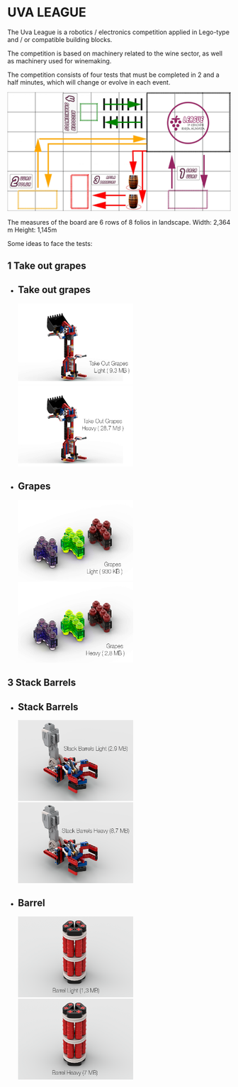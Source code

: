 # UVA LEAGUE
<p>The Uva League is a robotics / electronics competition applied in Lego-type and / or compatible building blocks.</p>

<p>The competition is based on machinery related to the wine sector, as well as machinery used for winemaking.</p>

<p>The competition consists of four tests that must be completed in 2 and a half minutes, which will change or evolve in each event.</p>

<div style="width: 100%; padding: 0; margin: 0 auto;">
    <img border="0" alt="Uva League" src="https://github.com/joseRamonLeon/uvaleague/blob/master/images/tableroUvaLeague-2880x1527.jpg">
</div>

<p>The measures of the board are 6 rows of 8 folios in landscape.
    Width: 2,364 m Height: 1,145m</p>
<p>Some ideas to face the tests:</p>


<h2>1 Take out grapes</h2>
<ul>
    <li style="width: 100%; padding: 0; margin: 0 auto;"><h2>Take out grapes</h2>
        <span style="margin: 10px auto; text-align: center;">
            <a href="https://github.com/joseRamonLeon/uvaleague/blob/master/pdf/takeoutgrapeslight.pdf" target="_blank">
                <img border="0" alt="Download Take out grapes Light" src="https://raw.githubusercontent.com/joseRamonLeon/uvaleague/master/images/takeoutgrapeslight.jpg" width="260" height="182">
            </a>
        </span>
        <span style="margin: 10px auto; text-align: center;">
            <a href="https://github.com/joseRamonLeon/uvaleague/blob/master/pdf/takeoutgrapesHeavy.pdf" target="_blank">
                <img border="0" alt="Download Take out grapes Heavy" src="https://raw.githubusercontent.com/joseRamonLeon/uvaleague/master/images/takeoutgrapesheavy.jpg" width="260" height="182">
            </a> 
        </span>
    </li>
    <li style="width: 100%; padding: 0; margin: 0 auto;"><h2>Grapes</h2>
        <span style="margin: 10px auto; text-align: center;">
            <a href="https://github.com/joseRamonLeon/uvaleague/blob/master/pdf/grapeslight.pdf" target="_blank">
                <img border="0" alt="Download Stack Barrels Light" src="https://raw.githubusercontent.com/joseRamonLeon/uvaleague/master/images/grapeslight.jpg" width="260" height="182">
            </a>
        </span>
        <span style="margin: 10px auto; text-align: center;">
            <a href="https://github.com/joseRamonLeon/uvaleague/blob/master/pdf/grapesheavy.pdf" target="_blank">
                <img border="0" alt="Download Stack Barrels Heavy" src="https://raw.githubusercontent.com/joseRamonLeon/uvaleague/master/images/grapesheavy.jpg" width="260" height="182">
            </a> 
        </span>
    </li>
</ul>    
<h2>3 Stack Barrels</h2>
<ul>
    <li style="width: 100%; padding: 0; margin: 0 auto;"><h2>Stack Barrels</h2>
        <span style="margin: 10px auto; text-align: center;">
            <a href="https://github.com/joseRamonLeon/uvaleague/blob/master/pdf/stackbarrelslight.pdf" target="_blank">
                <img border="0" alt="Download Stack Barrels Light" src="https://raw.githubusercontent.com/joseRamonLeon/uvaleague/master/images/stackbarrelslight.png" width="260" height="182">
            </a>
        </span>
        <span style="margin: 10px auto; text-align: center;">
            <a href="https://github.com/joseRamonLeon/uvaleague/blob/master/pdf/stackbarrelsheavy.pdf" target="_blank">
                <img border="0" alt="Download Stack Barrels Heavy" src="https://raw.githubusercontent.com/joseRamonLeon/uvaleague/master/images/stackbarrelsheavy.png" width="260" height="182">
            </a> 
        </span>
    </li>
    <li style="width: 100%; padding: 0; margin: 0 auto;"><h2>Barrel</h2>
        <span style="margin: 10px auto; text-align: center;">
            <a href="https://github.com/joseRamonLeon/uvaleague/raw/master/pdf/barrellight.pdf" target="_blank">
                <img border="0" alt="Download Stack Barrels Light" src="https://raw.githubusercontent.com/joseRamonLeon/uvaleague/master/images/barrellight.png" width="260" height="182">
            </a>
        </span>
        <span style="margin: 10px auto; text-align: center;">
            <a href="https://github.com/joseRamonLeon/uvaleague/blob/master/pdf/barrelsheavy.pdf" target="_blank">
                <img border="0" alt="Download Stack Barrels Heavy" src="https://raw.githubusercontent.com/joseRamonLeon/uvaleague/master/images/barrelheavy.png" width="260" height="182">
            </a> 
        </span>
    </li>    
</ul>